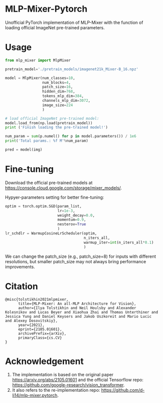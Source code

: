 # MLP-Mixer-Pytorch
Unofficial PyTorch implementation of MLP-Mixer with the function of loading official ImageNet pre-trained parameters.

# Usage
```python
from mlp_mixer import MlpMixer

pretrain_model='./pretrain_models/imagenet21k_Mixer-B_16.npz'

model = MlpMixer(num_classes=10, 
                 num_blocks=4, 
                 patch_size=16, 
                 hidden_dim=768, 
                 tokens_mlp_dim=384, 
                 channels_mlp_dim=3072, 
                 image_size=224
                 )

# load official ImageNet pre-trained model:
model.load_from(np.load(pretrain_model))
print ('Finish loading the pre-trained model!')

num_param = sum(p.numel() for p in model.parameters()) / 1e6
print('Total params.: %f M'%num_param)

pred = model(img)
```

# Fine-tuning
Download the official pre-trained models at <https://console.cloud.google.com/storage/mixer_models/>. 

Hypyer-parameters setting for better fine-tuning:
```python
optim = torch.optim.SGD(param_list, 
                        lr=1e-3, 
                        weight_decay=0.0,
                        momentum=0.9, 
                        nesterov=True
                        )
lr_schdlr = WarmupCosineLrScheduler(optim, 
                                    n_iters_all, 
                                    warmup_iter=int(n_iters_all*0.1)
                                    )
```
We can change the patch_size (e.g., patch_size=8) for inputs with different resolutions, but smaller patch_size may not always bring performance improvements.


# Citation
```
@misc{tolstikhin2021mlpmixer,
      title={MLP-Mixer: An all-MLP Architecture for Vision}, 
      author={Ilya Tolstikhin and Neil Houlsby and Alexander Kolesnikov and Lucas Beyer and Xiaohua Zhai and Thomas Unterthiner and Jessica Yung and Daniel Keysers and Jakob Uszkoreit and Mario Lucic and Alexey Dosovitskiy},
      year={2021},
      eprint={2105.01601},
      archivePrefix={arXiv},
      primaryClass={cs.CV}
}
```

# Acknowledgement
1. The implementation is based on the original paper <https://arxiv.org/abs/2105.01601> and the official Tensorflow repo: <https://github.com/google-research/vision_transformer>.
2. It also refers to the re-implementation repo: <https://github.com/d-li14/mlp-mixer.pytorch>.

